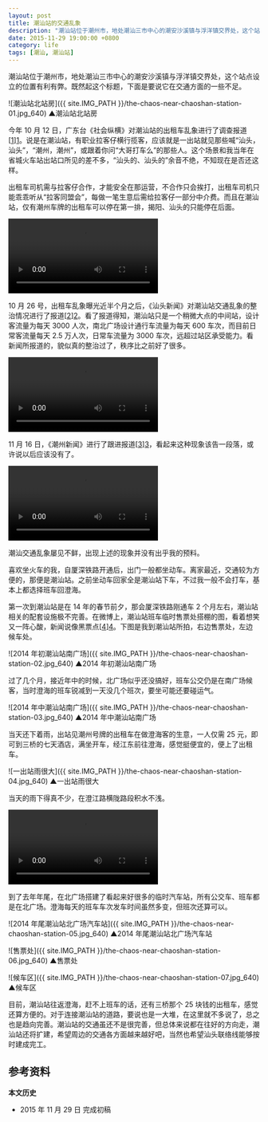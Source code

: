 ```yaml
---
layout: post
title: 潮汕站的交通乱象
description: "潮汕站位于潮州市，地处潮汕三市中心的潮安沙溪镇与浮洋镇交界处，这个站点设立的位置有利有弊。既然起这个标题，下面是要说它在交通方面的一些不足。"
date: 2015-11-29 19:00:00 +0800
category: life
tags: [潮汕, 潮汕站]
---
```


潮汕站位于潮州市，地处潮汕三市中心的潮安沙溪镇与浮洋镇交界处，这个站点设立的位置有利有弊。既然起这个标题，下面是要说它在交通方面的一些不足。

![潮汕站北站房]({{ site.IMG_PATH }}/the-chaos-near-chaoshan-station-01.jpg_640)
&#9650;潮汕站北站房

今年 10 月 12 日，广东台《社会纵横》对潮汕站的出租车乱象进行了调查报道[[1]][1]。说是在潮汕站，有职业拉客仔横行揽客，应该就是一出站就见那些喊“汕头，汕头”，“潮州，潮州”，或跟着你问“大哥打车么”的那些人。这个场景和我当年在省城火车站出站口所见的差不多，“汕头的、汕头的”余音不绝，不知现在是否还这样。

出租车司机需与拉客仔合作，才能安全在那运营，不合作只会挨打，出租车司机只能乖乖听从“拉客同盟会”，每做一笔生意后需给拉客仔一部分中介费。而且在潮汕站，仅有潮州车牌的出租车可以停在第一排，揭阳、汕头的只能停在后面。

<video class="video" controls>
  <source src="{{ site.IMG_PATH }}/the-chaos-near-chaoshan-station-01.mp4" type="video/mp4" />
  <source src="{{ site.IMG_PATH }}/the-chaos-near-chaoshan-station-01.webm" type="video/webm" />
  <embed src="{{ site.IMG_PATH }}/flvplayer.swf" allowFullScreen="true" FlashVars="vcastr_file={{ site.IMG_PATH }}/the-chaos-near-chaoshan-station-01.flv&IsAutoPlay=0&IsContinue=1" quality="high" pluginspage="http://www.macromedia.com/go/getflashplayer" type="application/x-shockwave-flash" width="640" height="480"></embed>  
</video>

10 月 26 号，出租车乱象曝光近半个月之后，《汕头新闻》对潮汕站交通乱象的整治情况进行了报道[[2]][2]。看了报道得知，潮汕站只是一个稍微大点的中间站，设计客流量为每天 3000 人次，南北广场设计通行车流量为每天 600 车次，而目前日常客流量每天 2.5 万人次，日常车流量为 3000 车次，远超过站区承受能力。看新闻所报道的，貌似真的整治过了，秩序比之前好了很多。

<video class="video" controls>
  <source src="{{ site.IMG_PATH }}/the-chaos-near-chaoshan-station-02.mp4" type="video/mp4" />
  <source src="{{ site.IMG_PATH }}/the-chaos-near-chaoshan-station-02.webm" type="video/webm" />
  <embed src="{{ site.IMG_PATH }}/flvplayer.swf" allowFullScreen="true" FlashVars="vcastr_file={{ site.IMG_PATH }}/the-chaos-near-chaoshan-station-02.flv&IsAutoPlay=0&IsContinue=1" quality="high" pluginspage="http://www.macromedia.com/go/getflashplayer" type="application/x-shockwave-flash" width="640" height="480"></embed>  
</video>

11 月 16 日，《潮州新闻》进行了跟进报道[[3]][3]，看起来这种现象该告一段落，或许说以后应该没有了。

<video class="video" controls>
  <source src="{{ site.IMG_PATH }}/the-chaos-near-chaoshan-station-03.mp4" type="video/mp4" />
  <source src="{{ site.IMG_PATH }}/the-chaos-near-chaoshan-station-03.webm" type="video/webm" />
  <embed src="{{ site.IMG_PATH }}/flvplayer.swf" allowFullScreen="true" FlashVars="vcastr_file={{ site.IMG_PATH }}/the-chaos-near-chaoshan-station-03.flv&IsAutoPlay=0&IsContinue=1" quality="high" pluginspage="http://www.macromedia.com/go/getflashplayer" type="application/x-shockwave-flash" width="640" height="480"></embed>  
</video>

潮汕交通乱象屡见不鲜，出现上述的现象并没有出乎我的预料。

喜欢坐火车的我，自厦深铁路开通后，出门一般都坐动车。离家最近，交通较为方便的，那便是潮汕站。之前坐动车回家全是潮汕站下车，不过我一般不会打车，基本上都选择班车回澄海。

第一次到潮汕站是在 14 年的春节前夕，那会厦深铁路刚通车 2 个月左右，潮汕站相关的配套设施极不完善。在微博上，潮汕站班车临时售票处搭棚的图，看着想笑又一阵心酸，新闻说像黑票点[[4]][4]。下图是我到潮汕站所拍，右边售票处，左边候车处。

![2014 年初潮汕站南广场]({{ site.IMG_PATH }}/the-chaos-near-chaoshan-station-02.jpg_640)
&#9650;2014 年初潮汕站南广场

过了几个月，接近年中的时候，北广场似乎还没搞好，班车公交仍是在南广场候客，当时澄海的班车锐减到一天没几个班次，要坐可能还要碰运气。

![2014 年中潮汕站南广场]({{ site.IMG_PATH }}/the-chaos-near-chaoshan-station-03.jpg_640)
&#9650;2014 年中潮汕站南广场

当天还下着雨，出站见潮州号牌的出租车在做澄海客的生意，一人仅需 25 元，即可到三桥的七天酒店，满坐开车，经江东前往澄海，感觉挺便宜的，便上了出租车。

![一出站雨很大]({{ site.IMG_PATH }}/the-chaos-near-chaoshan-station-04.jpg_640)
&#9650;一出站雨很大

当天的雨下得真不少，在澄江路横陇路段积水不浅。

<video class="video" controls>
  <source src="{{ site.IMG_PATH }}/the-chaos-near-chaoshan-station-04.mp4" type="video/mp4" />
  <source src="{{ site.IMG_PATH }}/the-chaos-near-chaoshan-station-04.webm" type="video/webm" />
  <embed src="{{ site.IMG_PATH }}/flvplayer.swf" allowFullScreen="true" FlashVars="vcastr_file={{ site.IMG_PATH }}/the-chaos-near-chaoshan-station-04.flv&IsAutoPlay=0&IsContinue=1" quality="high" pluginspage="http://www.macromedia.com/go/getflashplayer" type="application/x-shockwave-flash" width="640" height="426"></embed>  
</video>

到了去年年尾，在北广场搭建了看起来好很多的临时汽车站，所有公交车、班车都是在北广场。澄海每天的班车车次发车时间虽然多变，但班次还算可以。

![2014 年尾潮汕站北广场汽车站]({{ site.IMG_PATH }}/the-chaos-near-chaoshan-station-05.jpg_640)
&#9650;2014 年尾潮汕站北广场汽车站

![售票处]({{ site.IMG_PATH }}/the-chaos-near-chaoshan-station-06.jpg_640)
&#9650;售票处

![候车区]({{ site.IMG_PATH }}/the-chaos-near-chaoshan-station-07.jpg_640)
&#9650;候车区

目前，潮汕站往返澄海，赶不上班车的话，还有三桥那个 25 块钱的出租车，感觉还算方便的。对于连接潮汕站的道路，要说也是一大堆，在这里就不多说了，总之也是趋向完善。潮汕站的交通虽还不是很完善，但总体来说都在往好的方向走，潮汕站还将扩建，希望周边的交通各方面越来越好吧，当然也希望汕头联络线能够按时建成完工。

## 参考资料

[1]: http://v.gdtv.cn/html/ItemId51/2015-10-12/301722.html "20151012《社会纵横》：潮汕高铁站出租车乱象调查"
[2]: http://www.strtv.cn/t/c/2015-10-26/1445864909150.shtml "整治厦深铁路潮汕站周边营运秩序 2015-10-26 - 汕头新闻"
[3]: http://www.czbtv.com/czxw/t20151117_112109.htm "厦深高铁潮汕站区：落实整治 秩序改观"
[4]: http://dahuawang.com/gundong/showfirst1.asp?Page=&CNo=1101&ID=78019 "潮汕站汕头快线售票点像“黑票点”_汕头新闻_大华网"

**本文历史**

* 2015 年 11 月 29 日 完成初稿
